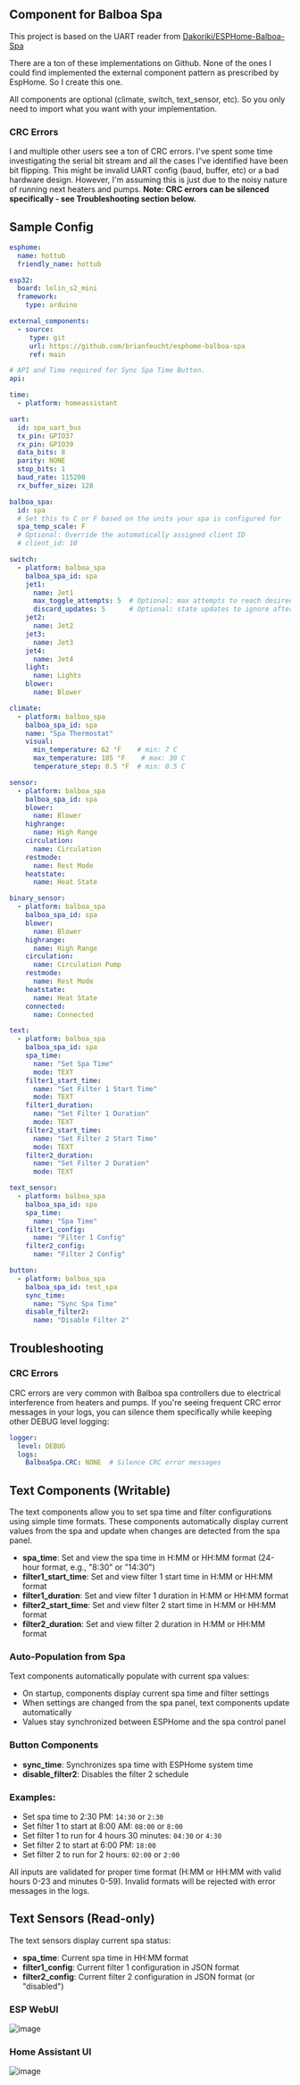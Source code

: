 ## Component for Balboa Spa
This project is based on the UART reader from [Dakoriki/ESPHome-Balboa-Spa](https://github.com/Dakoriki/ESPHome-Balboa-Spa)

There are a ton of these implementations on Github.  None of the ones I could find implemented the external component pattern as prescribed by EspHome.  So I create this one.  

All components are optional (climate, switch, text_sensor, etc).  So you only need to import what you want with your implementation.

### CRC Errors
I and multiple other users see a ton of CRC errors.  I've spent some time investigating the serial bit stream and all the cases I've identified have been bit flipping.  This might be invalid UART config (baud, buffer, etc) or a bad hardware design. However, I'm assuming this is just due to the noisy nature of running next heaters and pumps.
**Note: CRC errors can be silenced specifically - see Troubleshooting section below.**

## Sample Config
```yaml
esphome:
  name: hottub
  friendly_name: hottub

esp32:
  board: lolin_s2_mini
  framework: 
    type: arduino

external_components:
  - source:
     type: git
     url: https://github.com/brianfeucht/esphome-balboa-spa
     ref: main

# API and Time required for Sync Spa Time Button. 
api:

time:
  - platform: homeassistant

uart:
  id: spa_uart_bus
  tx_pin: GPIO37
  rx_pin: GPIO39
  data_bits: 8
  parity: NONE
  stop_bits: 1
  baud_rate: 115200
  rx_buffer_size: 128

balboa_spa:
  id: spa
  # Set this to C or F based on the units your spa is configured for
  spa_temp_scale: F
  # Optional: Override the automatically assigned client ID
  # client_id: 10

switch:
  - platform: balboa_spa
    balboa_spa_id: spa
    jet1:
      name: Jet1
      max_toggle_attempts: 5  # Optional: max attempts to reach desired state (default: 5)      
      discard_updates: 5      # Optional: state updates to ignore after each toggle (default: 20)
    jet2:
      name: Jet2
    jet3:
      name: Jet3
    jet4:
      name: Jet4
    light:
      name: Lights
    blower:
      name: Blower

climate:
  - platform: balboa_spa
    balboa_spa_id: spa
    name: "Spa Thermostat"
    visual:
      min_temperature: 62 °F    # min: 7 C
      max_temperature: 105 °F    # max: 30 C
      temperature_step: 0.5 °F  # min: 0.5 C

sensor:
  - platform: balboa_spa
    balboa_spa_id: spa
    blower:
      name: Blower
    highrange:
      name: High Range
    circulation:
      name: Circulation
    restmode:
      name: Rest Mode
    heatstate:
      name: Heat State

binary_sensor:
  - platform: balboa_spa
    balboa_spa_id: spa
    blower:
      name: Blower
    highrange:
      name: High Range
    circulation:
      name: Circulation Pump
    restmode:
      name: Rest Mode
    heatstate:
      name: Heat State
    connected:
      name: Connected

text:
  - platform: balboa_spa
    balboa_spa_id: spa
    spa_time:
      name: "Set Spa Time"
      mode: TEXT
    filter1_start_time:
      name: "Set Filter 1 Start Time"
      mode: TEXT
    filter1_duration:
      name: "Set Filter 1 Duration"
      mode: TEXT
    filter2_start_time:
      name: "Set Filter 2 Start Time"
      mode: TEXT
    filter2_duration:
      name: "Set Filter 2 Duration"
      mode: TEXT

text_sensor:
  - platform: balboa_spa
    balboa_spa_id: spa
    spa_time:
      name: "Spa Time"
    filter1_config:
      name: "Filter 1 Config"
    filter2_config:
      name: "Filter 2 Config"

button:
  - platform: balboa_spa
    balboa_spa_id: test_spa
    sync_time:
      name: "Sync Spa Time"
    disable_filter2:
      name: "Disable Filter 2"
```

## Troubleshooting

### CRC Errors

CRC errors are very common with Balboa spa controllers due to electrical interference from heaters and pumps. If you're seeing frequent CRC error messages in your logs, you can silence them specifically while keeping other DEBUG level logging:

```yaml
logger:
  level: DEBUG
  logs:
    BalboaSpa.CRC: NONE  # Silence CRC error messages
```

## Text Components (Writable)

The text components allow you to set spa time and filter configurations using simple time formats. These components automatically display current values from the spa and update when changes are detected from the spa panel.

- **spa_time**: Set and view the spa time in H:MM or HH:MM format (24-hour format, e.g., "8:30" or "14:30")
- **filter1_start_time**: Set and view filter 1 start time in H:MM or HH:MM format
- **filter1_duration**: Set and view filter 1 duration in H:MM or HH:MM format  
- **filter2_start_time**: Set and view filter 2 start time in H:MM or HH:MM format
- **filter2_duration**: Set and view filter 2 duration in H:MM or HH:MM format

### Auto-Population from Spa
Text components automatically populate with current spa values:
- On startup, components display current spa time and filter settings
- When settings are changed from the spa panel, text components update automatically
- Values stay synchronized between ESPHome and the spa control panel

### Button Components

- **sync_time**: Synchronizes spa time with ESPHome system time
- **disable_filter2**: Disables the filter 2 schedule

### Examples:
- Set spa time to 2:30 PM: `14:30` or `2:30`
- Set filter 1 to start at 8:00 AM: `08:00` or `8:00`
- Set filter 1 to run for 4 hours 30 minutes: `04:30` or `4:30`
- Set filter 2 to start at 6:00 PM: `18:00`
- Set filter 2 to run for 2 hours: `02:00` or `2:00`

All inputs are validated for proper time format (H:MM or HH:MM with valid hours 0-23 and minutes 0-59). Invalid formats will be rejected with error messages in the logs.

## Text Sensors (Read-only)

The text sensors display current spa status:

- **spa_time**: Current spa time in HH:MM format
- **filter1_config**: Current filter 1 configuration in JSON format
- **filter2_config**: Current filter 2 configuration in JSON format (or "disabled")

### ESP WebUI
![image](https://github.com/user-attachments/assets/af602be2-da9e-4880-8fb8-e7f7f9122977)

### Home Assistant UI
![image](https://github.com/user-attachments/assets/a37a7e08-94b2-4231-83ca-0ffc4646fbfa)
